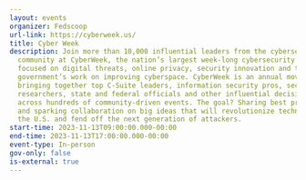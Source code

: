 ```yaml
---
layout: events
organizer: Fedscoop
url-link: https://cyberweek.us/
title: Cyber Week
description: Join more than 10,000 influential leaders from the cybersecurity
  community at CyberWeek, the nation’s largest week-long cybersecurity festival
  focused on digital threats, online privacy, security innovation and the U.S.
  government’s work on improving cyberspace. CyberWeek is an annual movement
  bringing together top C-Suite leaders, information security pros, security
  researchers, state and federal officials and other influential decision-makers
  across hundreds of community-driven events. The goal? Sharing best practices
  and sparking collaboration on big ideas that will revolutionize technology in
  the U.S. and fend off the next generation of attackers.
start-time: 2023-11-13T09:00:00.000-00:00
end-time: 2023-11-13T17:00:00.000-00:00
event-type: In-person
gov-only: false
is-external: true
---
```

